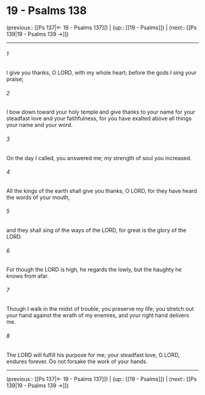 # 19 - Psalms 138

(previous:: [[Ps 137|← 19 - Psalms 137]]) | (up:: [[19 - Psalms]]) | (next:: [[Ps 139|19 - Psalms 139 →]])

***


###### 1 
I give you thanks, O LORD, with my whole heart; before the gods I sing your praise; 

###### 2 
I bow down toward your holy temple and give thanks to your name for your steadfast love and your faithfulness, for you have exalted above all things your name and your word. 

###### 3 
On the day I called, you answered me; my strength of soul you increased. 

###### 4 
All the kings of the earth shall give you thanks, O LORD, for they have heard the words of your mouth, 

###### 5 
and they shall sing of the ways of the LORD, for great is the glory of the LORD. 

###### 6 
For though the LORD is high, he regards the lowly, but the haughty he knows from afar. 

###### 7 
Though I walk in the midst of trouble, you preserve my life; you stretch out your hand against the wrath of my enemies, and your right hand delivers me. 

###### 8 
The LORD will fulfill his purpose for me; your steadfast love, O LORD, endures forever. Do not forsake the work of your hands.

***

(previous:: [[Ps 137|← 19 - Psalms 137]]) | (up:: [[19 - Psalms]]) | (next:: [[Ps 139|19 - Psalms 139 →]])
